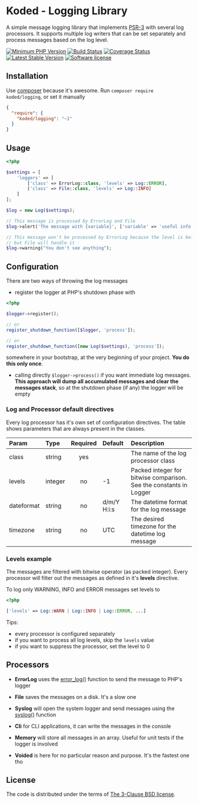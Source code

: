 Koded - Logging Library
=======================

A simple message logging library that implements [PSR-3][psr-3]
with several log processors. It supports multiple log writers that
can be set separately and process messages based on the log level.

[![Minimum PHP Version](https://img.shields.io/badge/php-%3E%3D%207.0-8892BF.svg)](https://php.net/)
[![Build Status](https://travis-ci.org/kodeart/koded-logging.svg?branch=master)](https://travis-ci.org/kodeart/koded-logging)
[![Coverage Status](https://coveralls.io/repos/github/kodeart/koded-logging/badge.svg?branch=master)](https://coveralls.io/github/kodeart/koded-logging?branch=master)
[![Latest Stable Version](https://img.shields.io/packagist/v/koded/logging.svg)](https://packagist.org/packages/koded/logging)
[![Software license](https://img.shields.io/badge/License-BSD%203--Clause-blue.svg)](LICENSE)


Installation
------------

Use [composer][composer] because it's awesome. Run `composer require koded/logging`,
or set it manually

```json
{
  "require": {
    "koded/logging": "~1"
  }
}
```
Usage
-----

```php
<?php

$settings = [
    'loggers' => [
        ['class' => ErrorLog::class, 'levels' => Log::ERROR],
        ['class' => File::class, 'levels' => Log::INFO]
    ]
];

$log = new Log($settings);

// This message is processed by ErrorLog and File
$log->alert('The message with {variable}', ['variable' => 'useful info']);

// This message won't be processed by ErrorLog because the level is below ERROR
// but File will handle it
$log->warning("You don't see anything");

```

Configuration
-------------

There are two ways of throwing the log messages
- register the logger at PHP's shutdown phase with
```php
<?php

$logger->register();

// or
register_shutdown_function([$logger, 'process']);

// or
register_shutdown_function([new Log($settings), 'process']);
```
somewhere in your bootstrap, at the very beginning of your project.
**You do this only once**.

- calling directly `$logger->process()` if you want immediate log messages.
**This approach will dump all accumulated messages and clear the messages stack**,
so at the shutdown phase (if any) the logger will be empty


### Log and Processor default directives

Every log processor has it's own set of configuration directives.
The table shows parameters that are always present in the classes.

| Param      | Type    | Required | Default     | Description                                                          |
|:-----------|:--------|:--------:|:------------|:---------------------------------------------------------------------|
| class      | string  | yes      |             | The name of the log processor class                                  |
| levels     | integer | no       | -1          | Packed integer for bitwise comparison. See the constants in Logger   |
| dateformat | string  | no       | d/m/Y H:i:s | The datetime format for the log message                              |
| timezone   | string  | no       | UTC         | The desired timezone for the datetime log message                    |


### Levels example
The messages are filtered with bitwise operator (as packed integer). Every processor will filter out the messages as
defined in it's **levels** directive.

To log only WARNING, INFO and ERROR messages set levels to

```php
<?php

['levels' => Log::WARN | Log::INFO | Log::ERROR, ...]
```

Tips:
- every processor is configured separately
- if you want to process all log levels, skip the `levels` value
- if you want to suppress the processor, set the level to 0


Processors
----------

- **ErrorLog**
  uses the [error_log()][error-log] function to send the message to PHP's logger

- **File**
  saves the messages on a disk. It's a slow one
  
- **Syslog**
  will open the system logger and send messages using the [syslog()][syslog] function

- **Cli**
  for CLI applications, it can write the messages in the console

- **Memory**
  will store all messages in an array. Useful for unit tests if the logger is involved

- **Voided**
  is here for no particular reason and purpose. It's the fastest one tho


License
-------

The code is distributed under the terms of [The 3-Clause BSD license](LICENSE).

[psr-3]: http://www.php-fig.org/psr/psr-3/
[composer]: https://getcomposer.org/download/
[error-log]: http://php.net/error_log
[syslog]: http://php.net/syslog